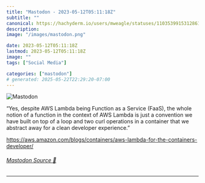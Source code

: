 ```yaml
---
title: "Mastodon - 2023-05-12T05:11:18Z"
subtitle: ""
canonical: https://hachyderm.io/users/mweagle/statuses/110353991531286136
description:
image: "/images/mastodon.png"

date: 2023-05-12T05:11:18Z
lastmod: 2023-05-12T05:11:18Z
image: ""
tags: ["Social Media"]

categories: ["mastodon"]
# generated: 2025-05-22T22:29:20-07:00
---
```

![Mastodon](/images/mastodon.png)

<p>“Yes, despite AWS Lambda being Function as a Service (FaaS), the whole notion of a function in the context of AWS Lambda is just a convention we have built on top of a loop and two curl operations in a container that we abstract away for a clean developer experience.”</p><p><a href="https://aws.amazon.com/blogs/containers/aws-lambda-for-the-containers-developer/" target="_blank" rel="nofollow noopener noreferrer" translate="no"><span class="invisible">https://</span><span class="ellipsis">aws.amazon.com/blogs/container</span><span class="invisible">s/aws-lambda-for-the-containers-developer/</span></a></p>


###### [Mastodon Source 🐘](https://hachyderm.io/@mweagle/110353991531286136)

___

